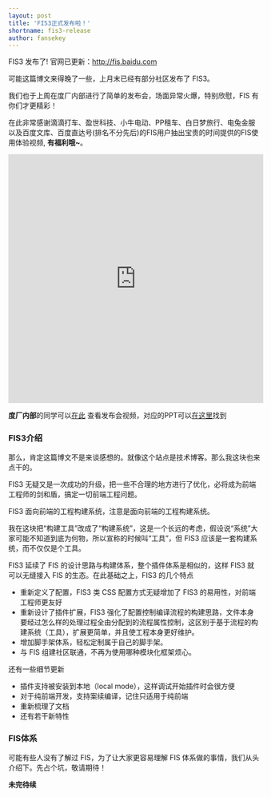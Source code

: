 ```yaml
---
layout: post
title: 'FIS3正式发布啦！'
shortname: fis3-release
author: fansekey
---
```


FIS3 发布了! 官网已更新：http://fis.baidu.com

可能这篇博文来得晚了一些，上月末已经有部分社区发布了 FIS3。

我们也于上周在度厂内部进行了简单的发布会，场面异常火爆，特别欣慰，FIS 有你们才更精彩！

在此非常感谢滴滴打车、盈世科技、小牛电动、PP租车、白日梦旅行、电兔金服以及百度文库、百度直达号(排名不分先后)的FIS用户抽出宝贵的时间提供的FIS使用体验视频, **有福利哦~**。

<iframe height=498 width=510 src="http://player.youku.com/embed/XMTI5NzA4ODUzNg==" frameborder=0 allowfullscreen></iframe>

**度厂内部**的同学可以[在此](http://learn.baidu.com/courseInfo.html?courseId=5819&timestamp=v20150729001) 查看发布会视频，对应的PPT可以[在这里](http://agroup.baidu.com/fis/message)找到


### FIS3介绍

那么，肯定这篇博文不是来谈感想的。就像这个站点是技术博客。那么我这块也来点干的。

FIS3 无疑又是一次成功的升级，把一些不合理的地方进行了优化，必将成为前端工程师的剑和盾，搞定一切前端工程问题。

FIS3 面向前端的工程构建系统，注意是面向前端的工程构建系统。

我在这块把“构建工具”改成了“构建系统”，这是一个长远的考虑，假设说“系统”大家可能不知道到底为何物，所以宣称的时候叫“工具”，但 FIS3 应该是一套构建系统，而不仅仅是个工具。

FIS3 延续了 FIS 的设计思路与构建体系，整个插件体系是相似的，这样 FIS3 就可以无缝接入 FIS 的生态。在此基础之上，FIS3 的几个特点

- 重新定义了配置，FIS3 类 CSS 配置方式无疑增加了 FIS3 的易用性，对前端工程师更友好
- 重新设计了插件扩展，FIS3 强化了配置控制编译流程的构建思路，文件本身要经过怎么样的处理过程全由分配到的流程属性控制，这区别于基于流程的构建系统（工具），扩展更简单，并且使工程本身更好维护。
- 增加脚手架体系，轻松定制属于自己的脚手架。
- 与 FIS 组建社区联通，不再为使用哪种模块化框架烦心。

还有一些细节更新

- 插件支持被安装到本地（local mode），这样调试开始插件时会很方便
- 对于纯前端开发，支持案续编译，记住只适用于纯前端
- 重新梳理了文档
- 还有若干新特性


### FIS体系

可能有些人没有了解过 FIS，为了让大家更容易理解 FIS 体系做的事情，我们从头介绍下。先占个坑，敬请期待！

**未完待续**




